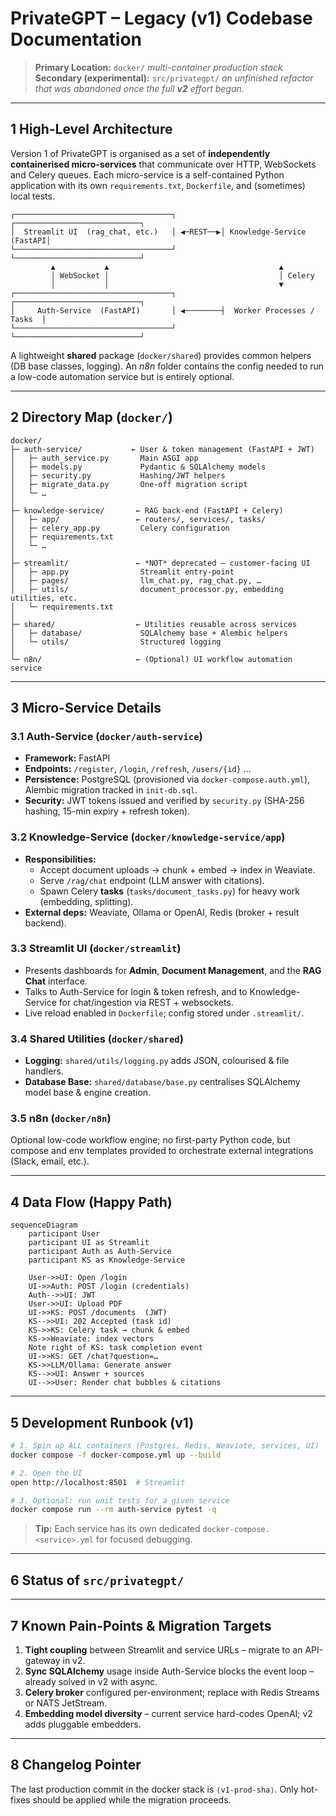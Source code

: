 # PrivateGPT – Legacy (v1) Codebase Documentation

> **Primary Location:** `docker/`     *multi-container production stack*  
> **Secondary (experimental):** `src/privategpt/`     *an unfinished refactor that was abandoned once the full **v2** effort began.*

---

## 1  High-Level Architecture

Version 1 of PrivateGPT is organised as a set of **independently containerised micro-services** that communicate over HTTP, WebSockets and Celery queues.  Each micro-service is a self-contained Python application with its own `requirements.txt`, `Dockerfile`, and (sometimes) local tests.

```
┌───────────────────────────────────┐          ┌────────────────────────────┐
│  Streamlit UI  (rag_chat, etc.)   │ ◀─REST──▶│ Knowledge-Service  (FastAPI│
└───────────────────────────────────┘          └────────────────────────────┘
         ▲           ▲                                      ▲
         │ WebSocket │                                      │ Celery
         │           │                                      ▼
┌───────────────────────────────────┐          ┌────────────────────────────┐
│     Auth-Service  (FastAPI)       │ ◀────────┤  Worker Processes / Tasks  │
└───────────────────────────────────┘          └────────────────────────────┘
```

A lightweight **shared** package (`docker/shared`) provides common helpers (DB base classes, logging).  An *n8n* folder contains the config needed to run a low-code automation service but is entirely optional.

---

## 2  Directory Map (`docker/`)

```text
docker/
├─ auth-service/           ← User & token management (FastAPI + JWT)
│   ├─ auth_service.py       Main ASGI app
│   ├─ models.py             Pydantic & SQLAlchemy models
│   ├─ security.py           Hashing/JWT helpers
│   ├─ migrate_data.py       One-off migration script
│   └─ …
│
├─ knowledge-service/       ← RAG back-end (FastAPI + Celery)
│   ├─ app/                 ← routers/, services/, tasks/
│   ├─ celery_app.py         Celery configuration
│   ├─ requirements.txt
│   └─ …
│
├─ streamlit/               ← *NOT* deprecated – customer-facing UI
│   ├─ app.py                Streamlit entry-point
│   ├─ pages/                llm_chat.py, rag_chat.py, …
│   ├─ utils/                document_processor.py, embedding utilities, etc.
│   └─ requirements.txt
│
├─ shared/                  ← Utilities reusable across services
│   ├─ database/             SQLAlchemy base + Alembic helpers
│   └─ utils/                Structured logging
│
└─ n8n/                     ← (Optional) UI workflow automation service
```

---

## 3  Micro-Service Details

### 3.1 Auth-Service (`docker/auth-service`)
* **Framework:** FastAPI  
* **Endpoints:** `/register`, `/login`, `/refresh`, `/users/{id}` …  
* **Persistence:** PostgreSQL (provisioned via `docker-compose.auth.yml`), Alembic migration tracked in `init-db.sql`.
* **Security:** JWT tokens issued and verified by `security.py` (SHA-256 hashing, 15-min expiry + refresh token).

### 3.2 Knowledge-Service (`docker/knowledge-service/app`)
* **Responsibilities:**
  * Accept document uploads → chunk + embed → index in Weaviate.
  * Serve `/rag/chat` endpoint (LLM answer with citations).
  * Spawn Celery **tasks** (`tasks/document_tasks.py`) for heavy work (embedding, splitting).
* **External deps:** Weaviate, Ollama or OpenAI, Redis (broker + result backend).

### 3.3 Streamlit UI (`docker/streamlit`)
* Presents dashboards for **Admin**, **Document Management**, and the **RAG Chat** interface.
* Talks to Auth-Service for login & token refresh, and to Knowledge-Service for chat/ingestion via REST + websockets.
* Live reload enabled in `Dockerfile`; config stored under `.streamlit/`.

### 3.4 Shared Utilities (`docker/shared`)
* **Logging:** `shared/utils/logging.py` adds JSON, colourised & file handlers.
* **Database Base:** `shared/database/base.py` centralises SQLAlchemy model base & engine creation.

### 3.5 n8n (`docker/n8n`)
Optional low-code workflow engine; no first-party Python code, but compose and env templates provided to orchestrate external integrations (Slack, email, etc.).

---

## 4  Data Flow (Happy Path)

```mermaid
sequenceDiagram
    participant User
    participant UI as Streamlit
    participant Auth as Auth-Service
    participant KS as Knowledge-Service

    User->>UI: Open /login
    UI->>Auth: POST /login (credentials)
    Auth-->>UI: JWT
    User->>UI: Upload PDF
    UI->>KS: POST /documents  (JWT)
    KS-->>UI: 202 Accepted (task id)
    KS->>KS: Celery task → chunk & embed
    KS->>Weaviate: index vectors
    Note right of KS: task completion event
    UI->>KS: GET /chat?question=…
    KS->>LLM/Ollama: Generate answer
    KS-->>UI: Answer + sources
    UI-->>User: Render chat bubbles & citations
```

---

## 5  Development Runbook (v1)

```bash
# 1. Spin up ALL containers (Postgres, Redis, Weaviate, services, UI)
docker compose -f docker-compose.yml up --build

# 2. Open the UI
open http://localhost:8501  # Streamlit

# 3. Optional: run unit tests for a given service
docker compose run --rm auth-service pytest -q
```

> **Tip:** Each service has its own dedicated `docker-compose.<service>.yml` for focused debugging.

---

## 6  Status of `src/privategpt/`


---

## 7  Known Pain-Points & Migration Targets

1. **Tight coupling** between Streamlit and service URLs – migrate to an API-gateway in v2.
2. **Sync SQLAlchemy** usage inside Auth-Service blocks the event loop – already solved in v2 with async.
3. **Celery broker** configured per-environment; replace with Redis Streams or NATS JetStream.
4. **Embedding model diversity** – current service hard-codes OpenAI; v2 adds pluggable embedders.

---

## 8  Changelog Pointer
The last production commit in the docker stack is `⟨v1-prod-sha⟩`.  Only hot-fixes should be applied while the migration proceeds. 